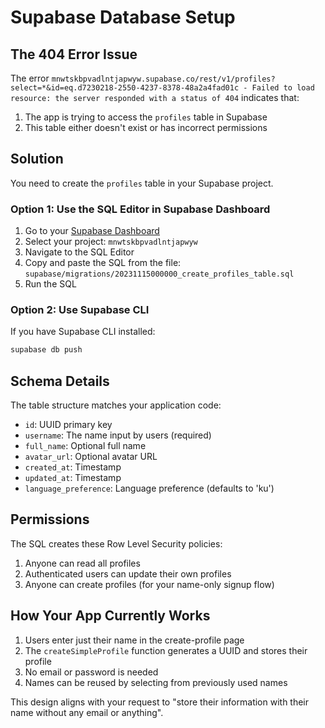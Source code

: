 # Supabase Database Setup

## The 404 Error Issue

The error `mnwtskbpvadlntjapwyw.supabase.co/rest/v1/profiles?select=*&id=eq.d7230218-2550-4237-8378-48a2a4fad01c - Failed to load resource: the server responded with a status of 404` indicates that:

1. The app is trying to access the `profiles` table in Supabase
2. This table either doesn't exist or has incorrect permissions

## Solution

You need to create the `profiles` table in your Supabase project.

### Option 1: Use the SQL Editor in Supabase Dashboard

1. Go to your [Supabase Dashboard](https://app.supabase.io)
2. Select your project: `mnwtskbpvadlntjapwyw`
3. Navigate to the SQL Editor
4. Copy and paste the SQL from the file: `supabase/migrations/20231115000000_create_profiles_table.sql`
5. Run the SQL

### Option 2: Use Supabase CLI

If you have Supabase CLI installed:

```powershell
supabase db push
```

## Schema Details

The table structure matches your application code:

- `id`: UUID primary key
- `username`: The name input by users (required)
- `full_name`: Optional full name 
- `avatar_url`: Optional avatar URL
- `created_at`: Timestamp
- `updated_at`: Timestamp
- `language_preference`: Language preference (defaults to 'ku')

## Permissions

The SQL creates these Row Level Security policies:

1. Anyone can read all profiles
2. Authenticated users can update their own profiles
3. Anyone can create profiles (for your name-only signup flow)

## How Your App Currently Works

1. Users enter just their name in the create-profile page
2. The `createSimpleProfile` function generates a UUID and stores their profile
3. No email or password is needed
4. Names can be reused by selecting from previously used names

This design aligns with your request to "store their information with their name without any email or anything". 
